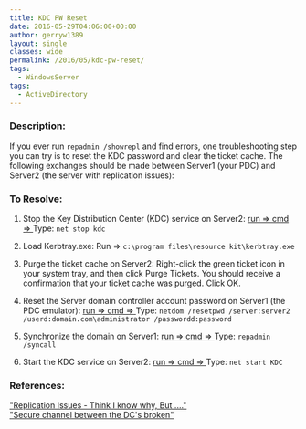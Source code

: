 ```yaml
---
title: KDC PW Reset
date: 2016-05-29T04:06:00+00:00
author: gerryw1389
layout: single
classes: wide
permalink: /2016/05/kdc-pw-reset/
tags:
  - WindowsServer
tags:
  - ActiveDirectory
---
```

<!--more-->

### Description:

If you ever run `repadmin /showrepl` and find errors, one troubleshooting step you can try is to reset the KDC password and clear the ticket cache. The following exchanges should be made between Server1 (your PDC) and Server2 (the server with replication issues):

### To Resolve:

1. Stop the Key Distribution Center (KDC) service on Server2: [run => cmd => ](https://automationadmin.com/2016/05/command-prompt-overview/) Type: `net stop kdc`

2. Load Kerbtray.exe: Run => `c:\program files\resource kit\kerbtray.exe`

3. Purge the ticket cache on Server2: Right-click the green ticket icon in your system tray, and then click Purge Tickets. You should receive a confirmation that your ticket cache was purged. Click OK.

4. Reset the Server domain controller account password on Server1 (the PDC emulator): [run => cmd => ](https://automationadmin.com/2016/05/command-prompt-overview/) Type: `netdom /resetpwd /server:server2 /userd:domain.com\administrator /passwordd:password`

5. Synchronize the domain on Server1: [run => cmd => ](https://automationadmin.com/2016/05/command-prompt-overview/) Type: `repadmin /syncall`

6. Start the KDC service on Server2: [run => cmd => ](https://automationadmin.com/2016/05/command-prompt-overview/) Type: `net start KDC`

### References:

["Replication Issues - Think I know why, But ...."](https://www.reddit.com/r/sysadmin/comments/4eb33p/replication_issues_think_i_know_why_but/)  
["Secure channel between the DC's broken"](https://sandeshdubey.wordpress.com/page/2/)  